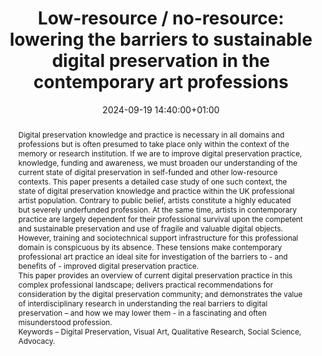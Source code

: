 ---
abstract: "Digital preservation knowledge and practice is necessary in all domains
  and professions but is often presumed to take place only within the context of the
  memory or research institution.  If we are to improve digital preservation practice,
  knowledge, funding and awareness, we must broaden our understanding of the current
  state of digital preservation in self-funded and other low-resource contexts. \nThis
  paper presents a detailed case study of one such context, the state of digital preservation
  knowledge and practice within the UK professional artist population. Contrary to
  public belief, artists constitute a highly educated but severely underfunded profession.
  At the same time, artists in contemporary practice are largely dependent for their
  professional survival upon the competent and sustainable preservation and use of
  fragile and valuable digital objects. However, training and sociotechnical support
  infrastructure for this professional domain is conspicuous by its absence. \nThese
  tensions make contemporary professional art practice an ideal site for investigation
  of the barriers to - and benefits of - improved digital preservation practice.  \nThis
  paper provides an overview of current digital preservation practice in this complex
  professional landscape; delivers practical recommendations for consideration by
  the digital preservation community; and demonstrates the value of interdisciplinary
  research in understanding the real barriers to digital preservation – and how we
  may lower them - in a fascinating and often misunderstood profession.\n\nKeywords
  – Digital Preservation, Visual Art, Qualitative Research, Social Science, Advocacy."
creators:
- Laura Molloy
date: 2024-09-19 14:40:00+01:00
document_url: https://doi.org/10.21428/5676bf2d.56647bc3
grand_parent: iPRES
institutions: []
keywords:
- communications and advocacy for dp
- start 2 preserve
landing_page_url: https://ipres2024.pubpub.org/pub/yrvrepm9/
language: eng
layout: publication
license: Creative Commons Attribution Share-Alike 4.0 (CC-BY-SA-4.0)
notes_url: https://docs.google.com/document/d/1jkLy26qKBt6bkZjWSKhmT_SudlFGAbNIhY_DyzajT1o/edit#heading=h.aar4tupij1po
parent: iPRES 2024
publication_type: paper
size: null
slides_url: ''
source_name: iPRES
stream_url: ''
title: 'Low-resource / no-resource: lowering the barriers to sustainable digital preservation
  in the contemporary art professions'
year: 2024
---